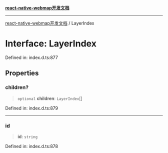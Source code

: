 [**react-native-webmap开发文档**](../README.md)

***

[react-native-webmap开发文档](../globals.md) / LayerIndex

# Interface: LayerIndex

Defined in: index.d.ts:877

## Properties

### children?

> `optional` **children**: `LayerIndex`[]

Defined in: index.d.ts:879

***

### id

> **id**: `string`

Defined in: index.d.ts:878
